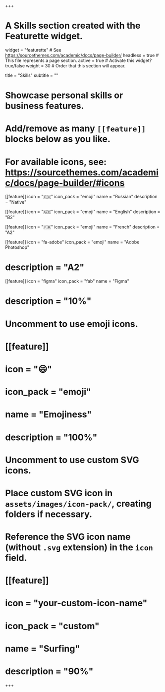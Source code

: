 +++
# A Skills section created with the Featurette widget.
widget = "featurette"  # See https://sourcethemes.com/academic/docs/page-builder/
headless = true  # This file represents a page section.
active = true  # Activate this widget? true/false
weight = 30  # Order that this section will appear.

title = "Skills"
subtitle = ""

# Showcase personal skills or business features.
# 
# Add/remove as many `[[feature]]` blocks below as you like.
# 
# For available icons, see: https://sourcethemes.com/academic/docs/page-builder/#icons


  
[[feature]]
  icon = ":ru:"
  icon_pack = "emoji"
  name = "Russian"
  description = "Native"
  
[[feature]]
  icon = ":gb:"
  icon_pack = "emoji"
  name = "English"
  description = "B2"  

[[feature]]
  icon = ":fr:"
  icon_pack = "emoji"
  name = "French"
  description = "A2"
  
[[feature]]
  icon = "fa-adobe"
  icon_pack = "emoji"
  name = "Adobe Photoshop"
#  description = "A2"
  
[[feature]]
  icon = "figma"
  icon_pack = "fab"
  name = "Figma"
#  description = "10%"

# Uncomment to use emoji icons.
# [[feature]]
#  icon = ":smile:"
#  icon_pack = "emoji"
#  name = "Emojiness"
#  description = "100%"  

# Uncomment to use custom SVG icons.
# Place custom SVG icon in `assets/images/icon-pack/`, creating folders if necessary.
# Reference the SVG icon name (without `.svg` extension) in the `icon` field.
# [[feature]]
#  icon = "your-custom-icon-name"
#  icon_pack = "custom"
#  name = "Surfing"
#  description = "90%"

+++
